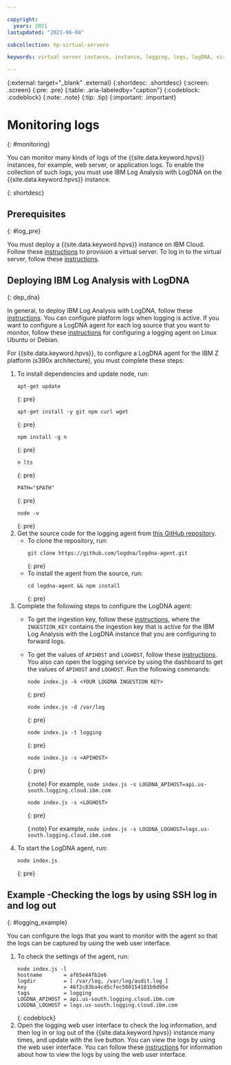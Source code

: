 ```yaml
---

copyright:
  years: 2021
lastupdated: "2021-06-04"

subcollection: hp-virtual-servers

keywords: virtual server instance, instance, logging, logs, logDNA, virtual server

---
```

{:external: target="_blank" .external}
{:shortdesc: .shortdesc}
{:screen: .screen}
{:pre: .pre}
{:table: .aria-labeledby="caption"}
{:codeblock: .codeblock}
{:note: .note}
{:tip: .tip}
{:important: .important}


# Monitoring logs
{: #monitoring}

You can monitor many kinds of logs of the {{site.data.keyword.hpvs}} instances, for example, web server, or application logs. To enable the collection of such logs, you must use IBM Log Analysis with LogDNA on the {{site.data.keyword.hpvs}} instance.

{: shortdesc}

## Prerequisites
{: #log_pre}

You must deploy a {{site.data.keyword.hpvs}} instance on IBM Cloud. Follow these [instructions](https://cloud.ibm.com/docs/hp-virtual-servers?topic=hp-virtual-servers-provision) to provision a virtual server. To log in to the virtual server, follow these [instructions](https://cloud.ibm.com/docs/hp-virtual-servers?topic=hp-virtual-servers-connect_vs).


## Deploying IBM Log Analysis with LogDNA
{: dep_dna}

In general, to deploy IBM Log Analysis with LogDNA, follow these [instructions](https://cloud.ibm.com/docs/log-analysis?topic=log-analysis-provision). You can configure platform logs when logging is active. If you want to configure a LogDNA agent for each log source that you want to monitor, follow these [instructions](https://cloud.ibm.com/docs/log-analysis?topic=log-analysis-config_agent_linux) for configuring a logging agent on Linux Ubuntu or Debian. 

For {{site.data.keyword.hpvs}}, to configure a LogDNA agent for the IBM Z platform (s390x architecture), you must complete these steps:


1. To install dependencies and update node, run:
   ```
   apt-get update
   ```
   {: pre}
   ```
   apt-get install -y git npm curl wget
   ```
   {: pre}
   ```
   npm install -g n
   ```
   {: pre}
   ```
   n lts
   ```
   {: pre}
   ```
   PATH="$PATH"
   ```
   {: pre}
   ```
   node -v
   ```
   {: pre}
2. Get the source code for the logging agent from [this GitHub repository](https://github.com/logdna/logdna-agent).
   - To clone the repository, run:
     ```
     git clone https://github.com/logdna/logdna-agent.git
     ```
     {: pre}
   - To install the agent from the source, run:
     ```
     cd logdna-agent && npm install
     ```
     {: pre}
3. Complete the following steps to configure the LogDNA agent:    
   - To get the ingestion key, follow these [instructions](https://cloud.ibm.com/docs/log-analysis?topic=log-analysis-ingestion_key), where the `INGESTION_KEY` contains the ingestion key that is active for the IBM Log Analysis with the LogDNA instance that you are configuring to forward logs.
   - To get the values of `APIHOST` and `LOGHOST`, follow these [instructions](https://cloud.ibm.com/docs/log-analysis?topic=log-analysis-config_agent_linux). You also can open the logging service by using the dashboard to get the values of `APIHOST` and `LOGHOST`. Run the following commands:
     ```
     node index.js -k <YOUR LOGDNA INGESTION KEY>
     ```
     {: pre}
     ```
     node index.js -d /var/log
     ```
     {: pre}
     ```
     node index.js -t logging
     ```
     {: pre}
     ```
     node index.js -s <APIHOST>   
     ```
     {: pre}

     {:note}
     For example, `node index.js -s LOGDNA_APIHOST=api.us-south.logging.cloud.ibm.com`
     ```
     node index.js -s <LOGHOST>
     ```
     {: pre}

     {:note}
     For example, `node index.js -s LOGDNA_LOGHOST=logs.us-south.logging.cloud.ibm.com`
4. To start the LogDNA agent, run:
   ```
   node index.js
   ```
   {: pre}


## Example -Checking the logs by using SSH log in and log out
{: #logging_example}

You can configure the logs that you want to monitor with the agent so that the logs can be captured by using the web user interface.

1. To check the settings of the agent, run:
   ```
   node index.js -l
   hostname       = af65e44fb2e6
   logdir         = [ /var/log, /var/log/audit.log ]
   key            = 46f2c83ba4cd5cfec500154181b9d95e
   tags           = logging
   LOGDNA_APIHOST = api.us-south.logging.cloud.ibm.com
   LOGDNA_LOGHOST = logs.us-south.logging.cloud.ibm.com

   ```
   {: codeblock}
2. Open the logging web user interface to check the log information, and then log in or log out of the {{site.data.keyword.hpvs}} instance many times, and update with the live button. You can view the logs by using the web user interface. You can follow these [instructions](https://cloud.ibm.com/docs/log-analysis?topic=log-analysis-view_logs) for information about how to view the logs by using the web user interface.
